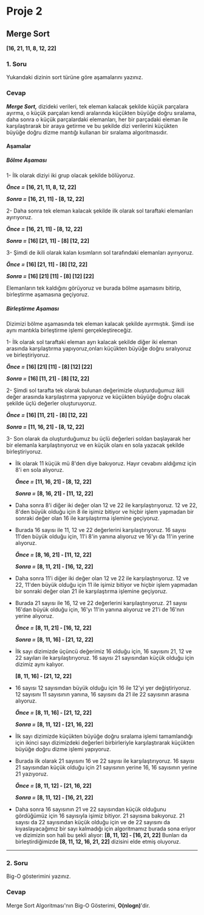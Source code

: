 # Proje 2

## Merge Sort
**[16, 21, 11, 8, 12, 22]**

### 1. Soru

Yukarıdaki dizinin sort türüne göre aşamalarını yazınız.

### Cevap

***Merge Sort,*** dizideki verileri, tek eleman kalacak şekilde küçük parçalara ayırma, o küçük parçaları kendi aralarında küçükten büyüğe doğru sıralama, daha sonra o küçük parçalardaki elemanları, her bir parçadaki eleman ile karşılaştırarak bir araya getirme ve bu şekilde dizi verilerini küçükten büyüğe doğru dizme mantığı kullanan bir sıralama algoritmasıdır.

#### Aşamalar


##### Bölme Aşaması

1- İlk olarak diziyi iki grup olacak şekilde bölüyoruz.

***Önce =*** **[16, 21, 11, 8, 12, 22]**

***Sonra =*** **[16, 21, 11] - [8, 12, 22]**


2- Daha sonra tek eleman kalacak şekilde ilk olarak sol taraftaki elemanları ayırıyoruz.

***Önce =*** **[16, 21, 11] - [8, 12, 22]**

***Sonra =*** **[16] [21, 11] - [8] [12, 22]**


3- Şimdi de ikili olarak kalan kısımların sol tarafındaki elemanları ayırıyoruz.

***Önce =*** **[16] [21, 11] - [8] [12, 22]**

***Sonra =*** **[16] [21] [11] - [8] [12] [22]**


Elemanların tek kaldığını görüyoruz ve burada bölme aşamasını bitirip, birleştirme aşamasına geçiyoruz.



##### Birleştirme Aşaması

Dizimizi bölme aşamasında tek eleman kalacak şekilde ayırmıştık. Şimdi ise aynı mantıkla birleştirme işlemi gerçekleştireceğiz.

1- İlk olarak sol taraftaki eleman ayrı kalacak şekilde diğer iki eleman arasında karşılaştırma yapıyoruz,onları küçükten büyüğe doğru sıralıyoruz ve birleştiriyoruz.

***Önce =*** **[16] [21] [11] - [8] [12] [22]**

***Sonra =*** **[16] [11, 21] - [8] [12, 22]**



2- Şimdi sol tarafta tek olarak bulunan değerimizle oluşturduğumuz ikili değer arasında karşılaştırma yapıyoruz ve küçükten büyüğe doğru olacak şekilde üçlü değerler oluşturuyoruz.

***Önce =*** **[16] [11, 21] - [8] [12, 22]**

***Sonra =*** **[11, 16, 21] - [8, 12, 22]**


3- Son olarak da oluşturduğumuz bu üçlü değerleri soldan başlayarak her bir elemanla karşılaştırıyoruz ve en küçük olanı en sola yazacak şekilde birleştiriyoruz.


* İlk olarak 11 küçük mü 8'den diye bakıyoruz. Hayır cevabını aldığımız için 8'i en sola alıyoruz. 

  ***Önce =*** **[11, 16, 21] - [8, 12, 22]**

  ***Sonra =*** **[8, 16, 21] - [11, 12, 22]**


* Daha sonra 8'i diğer iki değer olan 12 ve 22 ile karşılaştırıyoruz. 12 ve 22, 8'den büyük olduğu için 8 ile işimiz bitiyor ve hiçbir işlem yapmadan bir sonraki değer olan 16 ile karşılaştırma işlemine geçiyoruz.

* Burada 16 sayısı ile 11, 12 ve 22 değerlerini karşılaştırıyoruz. 16 sayısı 11'den büyük olduğu için, 11'i 8'in yanına alıyoruz ve 16'yı da 11'in yerine alıyoruz.

  ***Önce =*** **[8, 16, 21] - [11, 12, 22]**

  ***Sonra =*** **[8, 11, 21] - [16, 12, 22]**


* Daha sonra 11'i diğer iki değer olan 12 ve 22 ile karşılaştırıyoruz. 12 ve 22, 11'den büyük olduğu için 11 ile işimiz bitiyor ve hiçbir işlem yapmadan bir sonraki değer olan 21 ile karşılaştırma işlemine geçiyoruz.


* Burada 21 sayısı ile 16, 12 ve 22 değerlerini karşılaştırıyoruz. 21 sayısı 16'dan büyük olduğu için, 16'yı 11'in yanına alıyoruz ve 21'i de 16'nın yerine alıyoruz.

  ***Önce =*** **[8, 11, 21] - [16, 12, 22]**

  ***Sonra =*** **[8, 11, 16] - [21, 12, 22]**


* İlk sayı dizimizde üçüncü değerimiz 16 olduğu için, 16 sayısını 21, 12 ve 22 sayıları ile karşılaştırıyoruz. 16 sayısı 21 sayısından küçük olduğu için dizimiz aynı kalıyor. 

  **[8, 11, 16] - [21, 12, 22]**



* 16 sayısı 12 sayısından büyük olduğu için 16 ile 12'yi yer değiştiriyoruz. 12 sayısını 11 sayısının yanına, 16 sayısını da 21 ile 22 sayısının arasına alıyoruz. 

  ***Önce =*** **[8, 11, 16] - [21, 12, 22]**

  ***Sonra =*** **[8, 11, 12] - [21, 16, 22]**



* İlk sayı dizimizde küçükten büyüğe doğru sıralama işlemi tamamlandığı için ikinci sayı dizimizdeki değerleri birbirleriyle karşılaştırarak küçükten büyüğe doğru dizme işlemi yapıyoruz.

* Burada ilk olarak 21 sayısını 16 ve 22 sayısı ile karşılaştırıyoruz. 16 sayısı 21 sayısından küçük olduğu için 21 sayısının yerine 16, 16 sayısının yerine 21 yazıyoruz.

  ***Önce =*** **[8, 11, 12] - [21, 16, 22]**

  ***Sonra =*** **[8, 11, 12] - [16, 21, 22]**



* Daha sonra 16 sayısının 21 ve 22 sayısından küçük olduğunu gördüğümüz için 16 sayısıyla işimiz bitiyor. 21 sayısına bakıyoruz. 21 sayısı da 22 sayısından küçük olduğu için ve de 22 sayısını da kıyaslayacağımız bir sayı kalmadığı için algoritmamız burada sona eriyor ve dizimizin son hali bu şekli alıyor: **[8, 11, 12] - [16, 21, 22]** Bunları da birleştirdiğimizde **[8, 11, 12, 16, 21, 22]** dizisini elde etmiş oluyoruz.



---------------------------------------------------------------------------------------------------------------

### 2. Soru

Big-O gösterimini yazınız.

### Cevap

Merge Sort Algoritması'nın Big-O Gösterimi, **O(nlogn)**'dir.